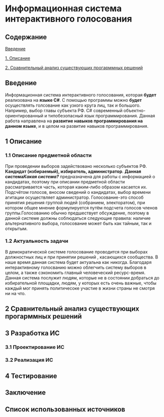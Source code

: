 # Информационная система интерактивного голосования

## Содержание
[Введение](#introduction)

[1. Описание](#domainDescription)

[2. Сравнительный анализ существующих прогарммных решений](#existingSoftware)

<a name= "introduction"/>

## Введение
 Информационная система интерактивного голосования, которая **будет** реализована на **языке C#**. С помощью программы можно **будет** осуществлять голсование как узкого круга лиц, так и большого. Например, выбор главы субъекта РФ. С# современный объектно-ориентированный и типобезопасный язык программирования. Данная работа направлена на **развитие навыков программирования на данном языке**, и в целом на развитие навыков программирования. 
 
 <a name= "domainDescription"/>
 
 ## 1 Описание
 
 ### 1.1 Описание предметной области
 При проведении выборов задействовано несколько субъектов РФ. **Кандидат (избираемый), избиратель, администратор**. **Данная система**_**Какая система?**_ предназначена для работы с информацией о кандидатах, поэтому при описании предметной области рассматривается часть, которая каким-либо образом касается их. Подсчётом голосов, вносом сведений о кандидатах, выбор времени агитации осуществляет администратор.
 Голосование-это способ принятия решения группой людей (собранием, электоратом), при котором общее мнение формулируется путём подсчета голосов членов группы.Голосованию обычно предшествует обсуждение, поэтому в данной системе должны соблюдаться следующие правила: наличие альтернативного выбора, голосование может быть как тайным, так и открытым.
 
 ### 1.2 Актуальность задачи
 В демократической системе голосование проводится при выборах должностных лиц и при принятии решений , касающихся сообщества. В наше время данная система будет актуальна как никогда. Благодаря интерактивному голосванию можно облегчить систему выборов в целом, а также сэкономить главный человеческий ресурс-время. Данная система послужит людям, которые не в состоянии добраться до избирательной площадки, людям, у которых есть очень важные, чтобы каждый мог принять политичесоке участие в жизни страны не смотря ни на что.
 
 <a name= "existingSoftware"/>
 
 ## 2 Сравнительный анализ существующих прогарммных решений
 
 ## 3 Разработка ИС
 
 ### 3.1 Проектирование ИС
 
 ### 3.2 Реализация ИС
 
 ## 4 Тестирование

 ## Заключение
 
 ## Список использованных источников
